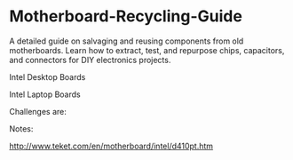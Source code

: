 # Motherboard-Recycling-Guide
A detailed guide on salvaging and reusing components from old motherboards. Learn how to extract, test, and repurpose chips, capacitors, and connectors for DIY electronics projects.




Intel Desktop Boards



Intel Laptop Boards



Challenges are:




Notes:


http://www.teket.com/en/motherboard/intel/d410pt.htm




